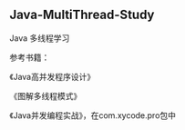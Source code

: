 Java-MultiThread-Study
--
Java 多线程学习

参考书籍：

《Java高并发程序设计》

《图解多线程模式》
    
《Java并发编程实战》，在com.xycode.pro包中